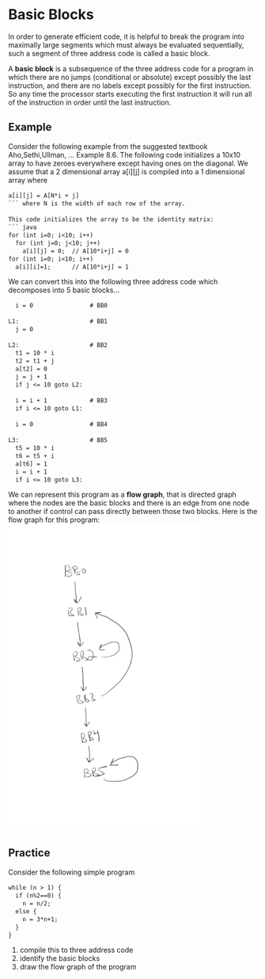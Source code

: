 # Basic Blocks
In order to generate efficient code, it is helpful to break the program into maximally large segments which must always be 
evaluated sequentially, such a segment of three address code is called a basic block. 

A **basic block** is a subsequence of the three address code for a program in which there are no jumps (conditional or absolute) except possibly
the last instruction, and there are no labels except possibly for the first instruction. So any time the processor starts executing
the first instruction it will run all of the instruction in order until the last instruction.

## Example 
Consider the following example from the suggested textbook Aho,Sethi,Ullman, ... Example 8.6.
The following code initializes a 10x10 array to have zeroes everywhere except having ones on the diagonal. We assume that a 2 dimensional array a[i][j] is compiled into a 1 dimensional array where
```
a[i][j] = A[N*i + j]
``` where N is the width of each row of the array.

This code initializes the array to be the identity matrix:
``` java
for (int i=0; i<10; i++)
  for (int j=0; j<10; j++)
    a[i][j] = 0;  // A[10*i+j] = 0
for (int i=0; i<10; i++)
  a[i][i]=1;      // A[10*i+j] = 1
```
We can convert this into the following three address code
which decomposes into 5 basic blocks...

```
  i = 0                # BB0

L1:                    # BB1
  j = 0

L2:                    # BB2
  t1 = 10 * i
  t2 = t1 + j
  a[t2] = 0
  j = j + 1
  if j <= 10 goto L2:

  i = i + 1            # BB3
  if i <= 10 goto L1:

  i = 0                # BB4

L3:                    # BB5
  t5 = 10 * i
  t6 = t5 + i
  a[t6] = 1
  i = i + 1
  if i <= 10 goto L3:  
```
We can represent this program as a **flow graph**, that is directed graph where the nodes are the basic blocks
and there is an edge from one node to another if control can pass directly between those two
blocks. Here is the flow graph for this program:
![Flow Graph Example](./flowgraph.png)

## Practice
Consider the following simple program
```
while (n > 1) {
  if (n%2==0) {
    n = n/2;
  else {
    n = 3*n+1;
  }
}
```
1. compile this to three address code
2. identify the basic blocks
3. draw the flow graph of the program

